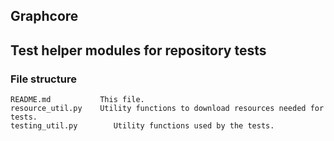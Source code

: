 Graphcore
---
## Test helper modules for repository tests

### File structure

```
README.md           This file.
resource_util.py    Utility functions to download resources needed for tests.
testing_util.py        Utility functions used by the tests.
```
